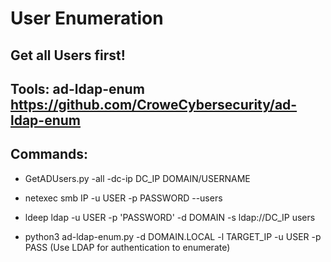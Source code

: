 # User Enumeration

## Get all Users first!

## Tools: ad-ldap-enum https://github.com/CroweCybersecurity/ad-ldap-enum

## Commands:

 - GetADUsers.py -all -dc-ip DC_IP DOMAIN/USERNAME

 - netexec smb IP -u USER -p PASSWORD --users

 - ldeep ldap -u USER -p 'PASSWORD' -d DOMAIN -s ldap://DC_IP users

 - python3 ad-ldap-enum.py -d DOMAIN.LOCAL -l TARGET_IP -u USER -p PASS (Use LDAP for authentication to enumerate)
